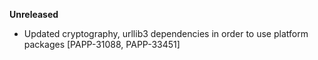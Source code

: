 **Unreleased**
* Updated cryptography, urllib3 dependencies in order to use platform packages [PAPP-31088, PAPP-33451]